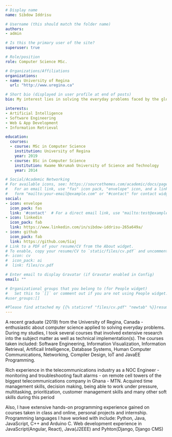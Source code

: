 ```yaml
---
# Display name
name: Sibdow Iddrisu

# Username (this should match the folder name)
authors:
- admin

# Is this the primary user of the site?
superuser: true

# Role/position
role: Computer Science MSc.

# Organizations/Affiliations
organizations:
- name: University of Regina
  url: "http://www.uregina.ca"

# Short bio (displayed in user profile at end of posts)
bio: My interest lies in solving the everyday problems faced by the globe with computer science

interests:
- Artificial Intelligence
- Software Engineering
- Web & App Development
- Information Retrieval

education:
  courses:
  - course: MSc in Computer Science
    institution: University of Regina
    year: 2019
  - course: BSc in Computer Science
    institution: Kwame Nkrumah University of Science and Technology
    year: 2014

# Social/Academic Networking
# For available icons, see: https://sourcethemes.com/academic/docs/page-builder/#icons
#   For an email link, use "fas" icon pack, "envelope" icon, and a link in the
#   form "mailto:your-email@example.com" or "#contact" for contact widget.
social:
- icon: envelope
  icon_pack: fas
  link: '#contact'  # For a direct email link, use "mailto:test@example.org".
- icon: linkedin
  icon_pack: fab
  link: https://www.linkedin.com/in/sibdow-iddrisu-265a649a/
- icon: github
  icon_pack: fab
  link: https://github.com/Siaj
# Link to a PDF of your resume/CV from the About widget.
# To enable, copy your resume/CV to `static/files/cv.pdf` and uncomment the lines below.
#- icon: cv
#  icon_pack: ai
#  link: files/cv.pdf

# Enter email to display Gravatar (if Gravatar enabled in Config)
email: ""

# Organizational groups that you belong to (for People widget)
#   Set this to `[]` or comment out if you are not using People widget.
#user_groups:[]

#Please find attached my {{% staticref "files/cv.pdf" "newtab" %}}resume{{% /staticref %}} for more details
---
```


A recent graduate (2019) from the University of Regina, Canada - enthusiastic about computer science applied to solving everyday problems. During my studies, I took several courses that involved extensive research into the subject matter as well as technical implementation(s). The courses taken included: Software Engineering, Information Visualization, Information Retrieval, Artificail Intelligence, Database Systems, Human Computer Communications, Networking, Compiler Design, IoT and JavaEE Programming.

Rich experience in the telecommunications industry as a NOC Engineer - monitoring and troubleshooting fault alarms - on remote cell towers of the biggest telecommunications company in Ghana - MTN. Acquired time management skills, decision making, being able to work under pressure, multitasking, prioritization, customer management skills and many other soft skills during this period

Also, I have extensive hands-on programming experience gained on courses taken in class and online, personal projects and internship. Programming languages I have worked with include: Python, Java, JavaScript, C++ and Arduino C. Web development experience in JavaScript(Angular, React), Java(J2EEE) and Pyhton(Django, Django CMS)


